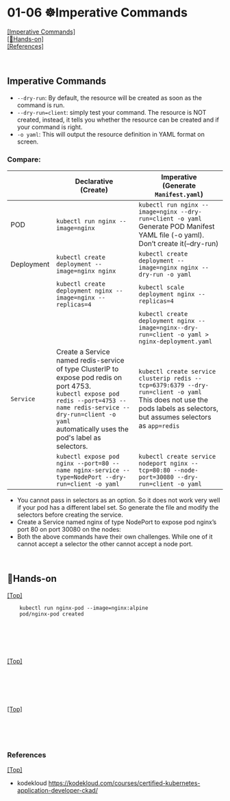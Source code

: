 # <span id='top'>01-06 ☸️Imperative Commands</span>

[[Imperative Commands]](#Imperative)  
[[🤲Hands-on]](#handson)  
[[References]](#ref)

<br>

## <span id='Imperative'>Imperative Commands</span>

- `--dry-run`: By default, the resource will be created as soon as the command is run.
- `--dry-run=client`: simply test your command. The resource is NOT created, instead, it tells you whether the resource can be created and if your command is right.
- `-o yaml`: This will output the resource definition in YAML format on screen.

### Compare:

|            | Declarative<br>(Create)                                                                                                                                                                                                              | Imperative<br>(Generate `Manifest.yaml`)                                                                                                                                  |
| ---------- | ------------------------------------------------------------------------------------------------------------------------------------------------------------------------------------------------------------------------------------ | ------------------------------------------------------------------------------------------------------------------------------------------------------------------------- |
| POD        | `kubectl run nginx --image=nginx`                                                                                                                                                                                                    | `kubectl run nginx --image=nginx --dry-run=client -o yaml`<br>Generate POD Manifest YAML file (-o yaml). Don’t create it(–dry-run)                                        |
| Deployment | `kubectl create deployment --image=nginx nginx`                                                                                                                                                                                      | `kubectl create deployment --image=nginx nginx --dry-run -o yaml`                                                                                                         |
|            | `kubectl create deployment nginx --image=nginx --replicas=4`                                                                                                                                                                         | `kubectl scale deployment nginx --replicas=4`                                                                                                                             |
|            |                                                                                                                                                                                                                                      | `kubectl create deployment nginx --image=nginx--dry-run=client -o yaml > nginx-deployment.yaml`                                                                           |
| `Service`  | Create a Service named redis-service of type ClusterIP to expose pod redis on port 4753.<br>`kubectl expose pod redis --port=4753 --name redis-service --dry-run=client -o yaml`<br>automatically uses the pod's label as selectors. | `kubectl create service clusterip redis --tcp=6379:6379 --dry-run=client -o yaml`<br>This does not use the pods labels as selectors, but assumes selectors as `app=redis` |
|            | `kubectl expose pod nginx --port=80 --name nginx-service --type=NodePort --dry-run=client -o yaml`                                                                                                                                   | `kubectl create service nodeport nginx --tcp=80:80 --node-port=30080 --dry-run=client -o yaml`                                                                            |

- You cannot pass in selectors as an option. So it does not work very well if your pod has a different label set. So generate the file and modify the selectors before creating the service.
- Create a Service named nginx of type NodePort to expose pod nginx’s port 80 on port 30080 on the nodes:
- Both the above commands have their own challenges. While one of it cannot accept a selector the other cannot accept a node port.

<br>

## <span id='handson'>🤲Hands-on</span>

[[Top]](#top)

        kubectl run nginx-pod --image=nginx:alpine
        pod/nginx-pod created

<br>

<br>
<br>

## <span id=''></span>

[[Top]](#top)

<br>

<br>
<br>

## <span id=''></span>

[[Top]](#top)

<br>

<br>
<br>

### <span id='ref'>References</span>

[[Top]](#top)

- kodekloud https://kodekloud.com/courses/certified-kubernetes-application-developer-ckad/
